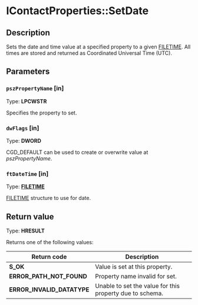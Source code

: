 # IContactProperties::SetDate

## Description

Sets the date and time value at a specified property to a given
[FILETIME](https://learn.microsoft.com/windows/desktop/api/minwinbase/ns-minwinbase-filetime). All times are stored and returned as Coordinated Universal Time (UTC).

## Parameters

### `pszPropertyName` [in]

Type: **LPCWSTR**

Specifies the property to set.

### `dwFlags` [in]

Type: **DWORD**

CGD_DEFAULT can be used to create or overwrite value at *pszPropertyName*.

### `ftDateTime` [in]

Type: **[FILETIME](https://learn.microsoft.com/windows/desktop/api/minwinbase/ns-minwinbase-filetime)**

[FILETIME](https://learn.microsoft.com/windows/desktop/api/minwinbase/ns-minwinbase-filetime) structure to use for date.

## Return value

Type: **HRESULT**

Returns one of the following values:

| Return code | Description |
| --- | --- |
| **S_OK** | Value is set at this property. |
| **ERROR_PATH_NOT_FOUND** | Property name invalid for set. |
| **ERROR_INVALID_DATATYPE** | Unable to set the value for this property due to schema. |